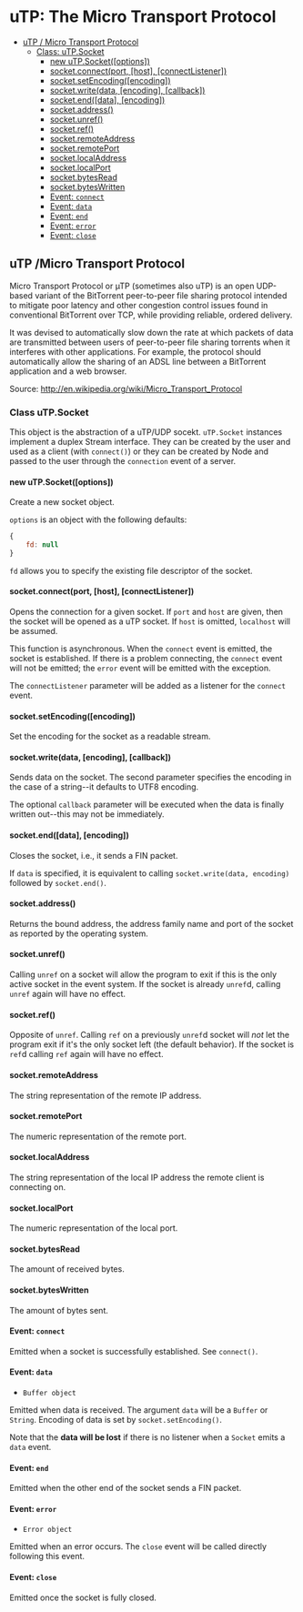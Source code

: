 uTP:  The Micro Transport Protocol
==================================

- [uTP / Micro Transport Protocol](#utp-micro-transport-protocol)
  - [Class: uTP.Socket](#class-utpsocket)
    - [new uTP.Socket([options])](#new-utpsocketoptions)
    - [socket.connect(port, [host], [connectListener])](#socketconnectport-host-connectlistener)
    - [socket.setEncoding([encoding])](#socketsetencodingencoding)
    - [socket.write(data, [encoding], [callback])](#socketwritedata-encoding-callback)
    - [socket.end([data], [encoding])](#socketenddata-encoding)
    - [socket.address()](#socketaddress)
    - [socket.unref()](#socketunref)
    - [socket.ref()](#socketref)
    - [socket.remoteAddress](#socketremoteaddress)
    - [socket.remotePort](#socketremoteport)
    - [socket.localAddress](#socketlocaladdress)
    - [socket.localPort](#socketlocalport)
    - [socket.bytesRead](#socketbytesread)
    - [socket.bytesWritten](#socketbyteswritten)
    - [Event: `connect`](#event-connect)
    - [Event: `data`](#event-data)
    - [Event: `end`](#event-end)
    - [Event: `error`](#event-error)
    - [Event: `close`](#event-close)


uTP /Micro Transport Protocol
-----------------------------

Micro Transport Protocol or µTP (sometimes also uTP) is an open UDP-based variant of the BitTorrent peer-to-peer file sharing protocol intended to mitigate poor latency and other congestion control issues found in conventional BitTorrent over TCP, while providing reliable, ordered delivery.

It was devised to automatically slow down the rate at which packets of data are transmitted between users of peer-to-peer file sharing torrents when it interferes with other applications. For example, the protocol should automatically allow the sharing of an ADSL line between a BitTorrent application and a web browser.

Source: http://en.wikipedia.org/wiki/Micro_Transport_Protocol


### Class uTP.Socket
This object is the abstraction of a uTP/UDP socekt.  `uTP.Socket` instances implement a duplex Stream interface.  They can be created by the user and used as a client (with `connect()`) or they can be created by Node and passed to the user through the `connection` event of a server.

#### new uTP.Socket([options])
Create a new socket object.

`options` is an object with the following defaults:
```javascript
{
    fd: null
}
```
`fd` allows you to specify the existing file descriptor of the socket.

#### socket.connect(port, [host], [connectListener])
Opens the connection for a given socket.  If `port` and `host` are given, then the socket will be opened as a uTP socket.  If `host` is omitted, `localhost` will be assumed. 

This function is asynchronous.  When the `connect` event is emitted, the socket is established.  If there is a problem connecting, the `connect` event will not be emitted; the `error` event will be emitted with the exception.

The `connectListener` parameter will be added as a listener for the `connect` event.

#### socket.setEncoding([encoding])
Set the encoding for the socket as a readable stream.

#### socket.write(data, [encoding], [callback])
Sends data on the socket.  The second parameter specifies the encoding in the case of a string--it defaults to UTF8 encoding.

The optional `callback` parameter will be executed when the data is finally written out--this may not be immediately.

#### socket.end([data], [encoding])
Closes the socket, i.e., it sends a FIN packet.

If `data` is specified, it is equivalent to calling `socket.write(data, encoding)` followed by `socket.end()`.

#### socket.address()
Returns the bound address, the address family name and port of the socket as reported by the operating system.

#### socket.unref()
Calling `unref` on a socket will allow the program to exit if this is the only active socket in the event system.  If the socket is already `unref`d, calling `unref` again will have no effect.

#### socket.ref()
Opposite of `unref`.  Calling `ref` on a previously `unref`d socket will *not* let the program exit if it's the only socket left (the default behavior).  If the socket is `ref`d calling `ref` again will have no effect.

#### socket.remoteAddress
The string representation of the remote IP address.

#### socket.remotePort
The numeric representation of the remote port.

#### socket.localAddress
The string representation of the local IP address the remote client is connecting on.

#### socket.localPort
The numeric representation of the local port.

#### socket.bytesRead
The amount of received bytes.

#### socket.bytesWritten
The amount of bytes sent.

#### Event: `connect`
Emitted when a socket is successfully established.  See `connect()`.

#### Event: `data`
- `Buffer object`

Emitted when data is received.  The argument `data` will be a `Buffer` or `String`.  Encoding of data is set by `socket.setEncoding()`.

Note that the **data will be lost** if there is no listener when a `Socket` emits a `data` event.

#### Event: `end`
Emitted when the other end of the socket sends a FIN packet.

#### Event: `error`
- `Error object`

Emitted when an error occurs.  The `close` event will be called directly following this event.

#### Event: `close`
Emitted once the socket is fully closed.
